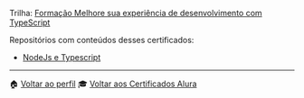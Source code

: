 Trilha: [Formação Melhore sua experiência de desenvolvimento com TypeScript](https://www.alura.com.br/formacao-typescript)

Repositórios com conteúdos desses certificados:
- [NodeJs e Typescript](https://github.com/jtonynet/negociacoes-study-ts)

---

:house: [Voltar ao perfil](https://github.com/jtonynet)
🎓 [Voltar aos Certificados Alura](../)
